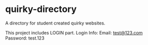 # quirky-directory
A directory for student created quirky websites.

This project includes LOGIN part.
Login Info:
Email: test@123.com
Password: test.123
